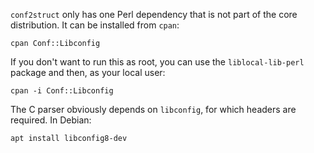 `conf2struct` only has one Perl dependency that is not part
of the core distribution. It can be installed from `cpan`:

```
cpan Conf::Libconfig
```

If you don't want to run this as root, you can use the
`liblocal-lib-perl` package and then, as your local user:

```
cpan -i Conf::Libconfig
```

The C parser obviously depends on `libconfig`, for which
headers are required. In Debian:

```
apt install libconfig8-dev
```
